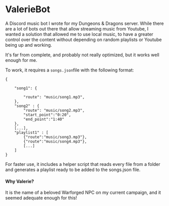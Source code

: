 
# ValerieBot

A Discord music bot I wrote for my Dungeons & Dragons server. While there are a lot of bots out there that allow streaming music from Youtube, I wanted a solution that allowed me to use local music, to have a greater control over the content without depending on random playlists or Youtube being up and working.

It's far from complete, and probably not really optimized, but it works well enough for me.

  

To work, it requires a `songs.json`file with the following format:

	{

		"song1": {

			"route": "music/song1.mp3",
		},
		"song2" : {
			"route": "music/song2.mp3",
			"start_point":"0:20",
			"end_point":"1:40"
		},
		[...],
		"playlist1" : [
			{"route":"music/song3.mp3"},
			{"route":"music/song4.mp3"},
			[...]
		]
	}

For faster use, it includes a helper script that reads every file from a folder and generates a playlist ready to be added to the songs.json file.

#### Why Valerie?
It is the name of a beloved Warforged NPC on my current campaign, and it seemed adequate enough for this!